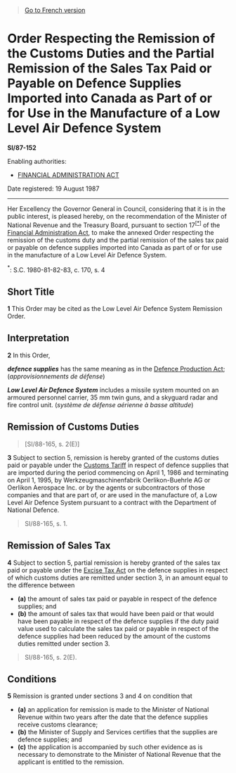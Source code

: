 > [Go to French version](/fr/Règlements/Textes%20réglementaires/87/152.md)

# Order Respecting the Remission of the Customs Duties and the Partial Remission of the Sales Tax Paid or Payable on Defence Supplies Imported into Canada as Part of or for Use in the Manufacture of a Low Level Air Defence System

**SI/87-152**

Enabling authorities: 
- [FINANCIAL ADMINISTRATION ACT](/en/Acts/Revised%20Statutes%20of%20Canada/F/F-11.md)

Date registered: 19 August 1987

----------

Her Excellency the Governor General in Council, considering that it is in the public interest, is pleased hereby, on the recommendation of the Minister of National Revenue and the Treasury Board, pursuant to section 17<sup><a href='#footnote_e'>[*]</a></sup> of the [Financial Administration Act](/en/Acts/Revised%20Statutes%20of%20Canada/F/F-11.md), to make the annexed Order respecting the remission of the customs duty and the partial remission of the sales tax paid or payable on defence supplies imported into Canada as part of or for use in the manufacture of a Low Level Air Defence System.

<a name='footnote_e'><sup>*</sup></a>: S.C. 1980-81-82-83, c. 170, s. 4<br />




## Short Title


**1** This Order may be cited as the Low Level Air Defence System Remission Order.




## Interpretation


**2** In this Order,

***defence supplies*** has the same meaning as in the [Defence Production Act](/en/Acts/Revised%20Statutes%20of%20Canada/D/D-1.md); (*approvisionnements de défense*)

***Low Level Air Defence System*** includes a missile system mounted on an armoured personnel carrier, 35 mm twin guns, and a skyguard radar and fire control unit. (*système de défense aérienne à basse altitude*)




## Remission of Customs Duties
> [SI/88-165, s. 2(E)]



**3** Subject to section 5, remission is hereby granted of the customs duties paid or payable under the [Customs Tariff](/en/Acts/Statutes%20of%20Canada/1997/c.%2036.md) in respect of defence supplies that are imported during the period commencing on April 1, 1986 and terminating on April 1, 1995, by Werkzeugmaschinenfabrik Oerlikon-Buehrle AG or Oerlikon Aerospace Inc. or by the agents or subcontractors of those companies and that are part of, or are used in the manufacture of, a Low Level Air Defence System pursuant to a contract with the Department of National Defence.
> SI/88-165, s. 1.





## Remission of Sales Tax


**4** Subject to section 5, partial remission is hereby granted of the sales tax paid or payable under the [Excise Tax Act](/en/Acts/Revised%20Statutes%20of%20Canada/E/E-15.md) on the defence supplies in respect of which customs duties are remitted under section 3, in an amount equal to the difference between
- **(a)** the amount of sales tax paid or payable in respect of the defence supplies; and
- **(b)** the amount of sales tax that would have been paid or that would have been payable in respect of the defence supplies if the duty paid value used to calculate the sales tax paid or payable in respect of the defence supplies had been reduced by the amount of the customs duties remitted under section 3.
> SI/88-165, s. 2(E).





## Conditions


**5** Remission is granted under sections 3 and 4 on condition that
- **(a)** an application for remission is made to the Minister of National Revenue within two years after the date that the defence supplies receive customs clearance;
- **(b)** the Minister of Supply and Services certifies that the supplies are defence supplies; and
- **(c)** the application is accompanied by such other evidence as is necessary to demonstrate to the Minister of National Revenue that the applicant is entitled to the remission.


